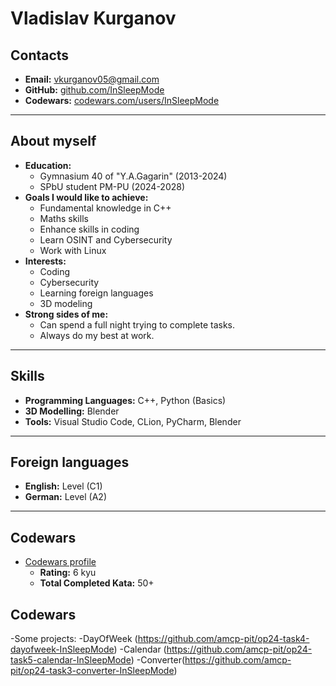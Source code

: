 # Vladislav Kurganov

## Contacts
- **Email:** vkurganov05@gmail.com  
- **GitHub:** [github.com/InSleepMode](https://github.com/InSleepMode)  
- **Codewars:** [codewars.com/users/InSleepMode](https://www.codewars.com/users/InSleepMode)  

---

## About myself
- **Education:**
  - Gymnasium 40 of "Y.A.Gagarin" (2013-2024)  
  - SPbU student PM-PU (2024-2028)  
- **Goals I would like to achieve:**
  - Fundamental knowledge in C++  
  - Maths skills  
  - Enhance skills in coding  
  - Learn OSINT and Cybersecurity  
  - Work with Linux  
- **Interests:**
  - Coding  
  - Cybersecurity  
  - Learning foreign languages  
  - 3D modeling  
- **Strong sides of me:**
  - Can spend a full night trying to complete tasks.  
  - Always do my best at work.  

---

## Skills
- **Programming Languages:** C++, Python (Basics)  
- **3D Modelling:** Blender  
- **Tools:** Visual Studio Code, CLion, PyCharm, Blender  

---

## Foreign languages
- **English:** Level (C1)  
- **German:** Level (A2)  

---

## Codewars
- [Codewars profile](https://www.codewars.com/users/InSleepMode)  
  - **Rating:** 6 kyu  
  - **Total Completed Kata:** 50+  

## Codewars
-Some projects:
  -DayOfWeek (https://github.com/amcp-pit/op24-task4-dayofweek-InSleepMode)
  -Calendar (https://github.com/amcp-pit/op24-task5-calendar-InSleepMode)
  -Converter(https://github.com/amcp-pit/op24-task3-converter-InSleepMode)
